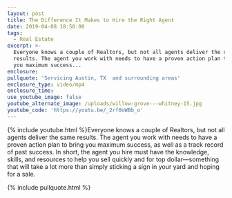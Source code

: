 ```yaml
---
layout: post
title: The Difference It Makes to Hire the Right Agent
date: 2019-04-08 18:50:00
tags:
  - Real Estate
excerpt: >-
  Everyone knows a couple of Realtors, but not all agents deliver the same
  results. The agent you work with needs to have a proven action plan to bring
  you maximum success...
enclosure:
pullquote: 'Servicing Austin, TX  and surrounding areas'
enclosure_type: video/mp4
enclosure_time:
use_youtube_image: false
youtube_alternate_image: /uploads/willow-grove---whitney-15.jpg
youtube_code: 'https://youtu.be/_2rf0oWBb_o'
---
```


{% include youtube.html %}Everyone knows a couple of Realtors, but not all agents deliver the same results. The agent you work with needs to have a proven action plan to bring you maximum success, as well as a track record of past success. In short, the agent you hire must have the knowledge, skills, and resources to help you sell quickly and for top dollar—something that will take a lot more than simply sticking a sign in your yard and hoping for a sale.

{% include pullquote.html %}

&nbsp;